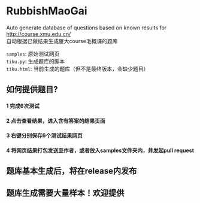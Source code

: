 # RubbishMaoGai
Auto generate database of questions based on known results for http://course.xmu.edu.cn/  
自动根据已做结果生成厦大course毛概课的题库  

`samples`: 原始测试网页  
`tiku.py`: 生成题库的脚本  
`tiku.html`: 当前生成的题库（但不是最终版本，会缺少题目）

## 如何提供题目?
#### 1 完成6次测试
#### 2 点击查看结果，进入含有答案的结果页面
#### 3 右键分别保存6个测试结果网页
#### 4 将网页结果打包发送至作者，或者放入samples文件夹内，并发起pull request

## 题库基本生成后，将在release内发布
## 题库生成需要大量样本！欢迎提供

